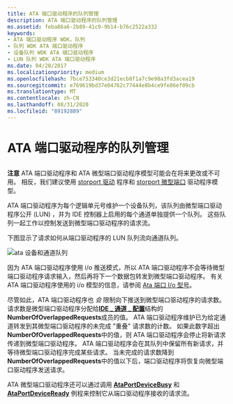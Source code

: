```yaml
---
title: ATA 端口驱动程序的队列管理
description: ATA 端口驱动程序的队列管理
ms.assetid: feba86a6-2b89-41c9-9b14-b76c2522a332
keywords:
- ATA 端口驱动程序 WDK，队列
- 队列 WDK ATA 端口驱动程序
- 设备队列 WDK ATA 端口驱动程序
- LUN 队列 WDK ATA 端口驱动程序
ms.date: 04/20/2017
ms.localizationpriority: medium
ms.openlocfilehash: 7bce753340ce3d21ecb8f1a7c9e98a3fd3acea19
ms.sourcegitcommit: e769619bd37e04762c77444e8b4ce9fe86ef09cb
ms.translationtype: MT
ms.contentlocale: zh-CN
ms.lasthandoff: 08/31/2020
ms.locfileid: "89192889"
---
```

# <a name="ata-port-drivers-queue-management"></a>ATA 端口驱动程序的队列管理


## <span id="ddk_ata_port_drivers_queue_management_kg"></span><span id="DDK_ATA_PORT_DRIVERS_QUEUE_MANAGEMENT_KG"></span>


**注意** ATA 端口驱动程序和 ATA 微型端口驱动程序模型可能会在将来更改或不可用。 相反，我们建议使用 [storport 驱动](https://docs.microsoft.com/windows-hardware/drivers/storage/storport-driver) 程序和 [storport 微型端口](./storport-miniport-drivers.md) 驱动程序模型。


ATA 端口驱动程序为每个逻辑单元号维护一个设备队列，该队列由微型端口驱动程序公开 (LUN) ，并为 IDE 控制器上启用的每个通道单独提供一个队列。 这些队列一起工作以控制发送到微型端口驱动程序的请求流。

下图显示了请求如何从端口驱动程序的 LUN 队列流向通道队列。

![ata 设备和通道队列](images/ataqueues.png)

因为 ATA 端口驱动程序使用 i/o 推送模式，所以 ATA 端口驱动程序不会等待微型端口驱动程序请求输入，然后再将下一个数据包转发到微型端口驱动程序。 有关 ATA 端口驱动程序使用的 i/o 模型的信息，请参阅 [Ata 端口 I/o 型号](ata-port-i-o-model.md)。

尽管如此，ATA 端口驱动程序也 *会* 限制向下推送到微型端口驱动程序的请求数。 请求数是微型端口驱动程序分配给[**IDE \_ 通道 \_ 配置**](/windows-hardware/drivers/ddi/irb/ns-irb-_ide_channel_configuration)结构的**NumberOfOverlappedRequests**成员的值。 ATA 端口驱动程序维护已为给定通道转发到其微型端口驱动程序的未完成 "重叠" 请求数的计数。 如果此数字超出 **NumberOfOverlappedRequests**中的值，则 ATA 端口驱动程序会停止将新请求传递到微型端口驱动程序。 ATA 端口驱动程序会在其队列中保留所有新请求，并等待微型端口驱动程序完成某些请求。 当未完成的请求数降到 **NumberOfOverlappedRequests**中的值以下后，端口驱动程序将恢复向微型端口驱动程序发送请求。

ATA 微型端口驱动程序还可以通过调用 [**AtaPortDeviceBusy**](/windows-hardware/drivers/ddi/irb/nf-irb-ataportdevicebusy) 和 [**AtaPortDeviceReady**](/windows-hardware/drivers/ddi/irb/nf-irb-ataportdeviceready) 例程来控制它从端口驱动程序接收的请求流。

 

